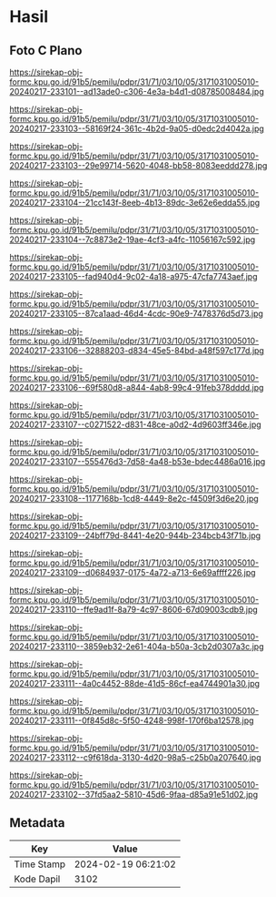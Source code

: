 # Hasil

## Foto C Plano

https://sirekap-obj-formc.kpu.go.id/91b5/pemilu/pdpr/31/71/03/10/05/3171031005010-20240217-233101--ad13ade0-c306-4e3a-b4d1-d08785008484.jpg

https://sirekap-obj-formc.kpu.go.id/91b5/pemilu/pdpr/31/71/03/10/05/3171031005010-20240217-233103--58169f24-361c-4b2d-9a05-d0edc2d4042a.jpg

https://sirekap-obj-formc.kpu.go.id/91b5/pemilu/pdpr/31/71/03/10/05/3171031005010-20240217-233103--29e99714-5620-4048-bb58-8083eeddd278.jpg

https://sirekap-obj-formc.kpu.go.id/91b5/pemilu/pdpr/31/71/03/10/05/3171031005010-20240217-233104--21cc143f-8eeb-4b13-89dc-3e62e6edda55.jpg

https://sirekap-obj-formc.kpu.go.id/91b5/pemilu/pdpr/31/71/03/10/05/3171031005010-20240217-233104--7c8873e2-19ae-4cf3-a4fc-11056167c592.jpg

https://sirekap-obj-formc.kpu.go.id/91b5/pemilu/pdpr/31/71/03/10/05/3171031005010-20240217-233105--fad940d4-9c02-4a18-a975-47cfa7743aef.jpg

https://sirekap-obj-formc.kpu.go.id/91b5/pemilu/pdpr/31/71/03/10/05/3171031005010-20240217-233105--87ca1aad-46d4-4cdc-90e9-7478376d5d73.jpg

https://sirekap-obj-formc.kpu.go.id/91b5/pemilu/pdpr/31/71/03/10/05/3171031005010-20240217-233106--32888203-d834-45e5-84bd-a48f597c177d.jpg

https://sirekap-obj-formc.kpu.go.id/91b5/pemilu/pdpr/31/71/03/10/05/3171031005010-20240217-233106--69f580d8-a844-4ab8-99c4-91feb378dddd.jpg

https://sirekap-obj-formc.kpu.go.id/91b5/pemilu/pdpr/31/71/03/10/05/3171031005010-20240217-233107--c0271522-d831-48ce-a0d2-4d9603ff346e.jpg

https://sirekap-obj-formc.kpu.go.id/91b5/pemilu/pdpr/31/71/03/10/05/3171031005010-20240217-233107--555476d3-7d58-4a48-b53e-bdec4486a016.jpg

https://sirekap-obj-formc.kpu.go.id/91b5/pemilu/pdpr/31/71/03/10/05/3171031005010-20240217-233108--1177168b-1cd8-4449-8e2c-f4509f3d6e20.jpg

https://sirekap-obj-formc.kpu.go.id/91b5/pemilu/pdpr/31/71/03/10/05/3171031005010-20240217-233109--24bff79d-8441-4e20-944b-234bcb43f71b.jpg

https://sirekap-obj-formc.kpu.go.id/91b5/pemilu/pdpr/31/71/03/10/05/3171031005010-20240217-233109--d0684937-0175-4a72-a713-6e69affff226.jpg

https://sirekap-obj-formc.kpu.go.id/91b5/pemilu/pdpr/31/71/03/10/05/3171031005010-20240217-233110--ffe9ad1f-8a79-4c97-8606-67d09003cdb9.jpg

https://sirekap-obj-formc.kpu.go.id/91b5/pemilu/pdpr/31/71/03/10/05/3171031005010-20240217-233110--3859eb32-2e61-404a-b50a-3cb2d0307a3c.jpg

https://sirekap-obj-formc.kpu.go.id/91b5/pemilu/pdpr/31/71/03/10/05/3171031005010-20240217-233111--4a0c4452-88de-41d5-86cf-ea4744901a30.jpg

https://sirekap-obj-formc.kpu.go.id/91b5/pemilu/pdpr/31/71/03/10/05/3171031005010-20240217-233111--0f845d8c-5f50-4248-998f-170f6ba12578.jpg

https://sirekap-obj-formc.kpu.go.id/91b5/pemilu/pdpr/31/71/03/10/05/3171031005010-20240217-233112--c9f618da-3130-4d20-98a5-c25b0a207640.jpg

https://sirekap-obj-formc.kpu.go.id/91b5/pemilu/pdpr/31/71/03/10/05/3171031005010-20240217-233102--37fd5aa2-5810-45d6-9faa-d85a91e51d02.jpg


## Metadata

| Key        | Value               |
| ---------- | ------------------- |
| Time Stamp | 2024-02-19 06:21:02 |
| Kode Dapil | 3102                |



